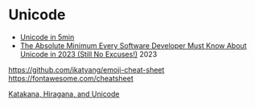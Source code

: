 Unicode
=======

* [Unicode in 5min](https://richardjharris.github.io/unicode-in-five-minutes.html)
* [The Absolute Minimum Every Software Developer Must Know About Unicode in 2023 (Still No Excuses!)](https://tonsky.me/blog/unicode/) 2023

https://github.com/ikatyang/emoji-cheat-sheet
https://fontawesome.com/cheatsheet

[Katakana, Hiragana, and Unicode](https://www.johndcook.com/blog/2022/09/25/katakana-hiragana-unicode/)
